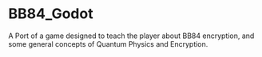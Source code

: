 # BB84_Godot
A Port of a game designed to teach the player about BB84 encryption, and some general concepts of Quantum Physics and Encryption.
